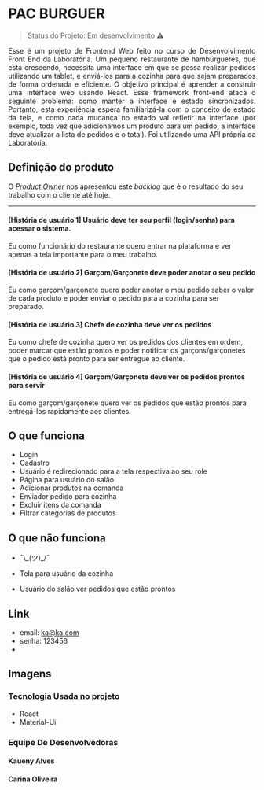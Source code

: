
<h1 align="justify"> PAC BURGUER</h1>

> Status do Projeto: Em desenvolvimento :warning:

<p align="justify"> Esse é um projeto de Frontend Web feito no curso de Desenvolvimento Front End da Laboratória. 
Um pequeno restaurante de hambúrgueres, que está crescendo, necessita uma interface em que se possa realizar pedidos utilizando um tablet, e enviá-los para a cozinha para que sejam preparados de forma ordenada e eficiente.
O objetivo principal é aprender a construir uma interface web usando React. Esse framework front-end ataca o seguinte problema: como manter a interface e estado sincronizados. Portanto, esta experiência espera familiarizá-la com o conceito de estado da tela, e como cada mudança no estado vai refletir na interface (por exemplo, toda vez que adicionamos um produto para um pedido, a interface deve atualizar a lista de pedidos e o total).
Foi utilizando uma API própria da Laboratória.
 </p>

 <h2 align="justify"> Definição do produto</h2>

O [_Product Owner_](https://www.youtube.com/watch?v=7lhnYbmovb4) nos apresentou
este _backlog_ que é o resultado do seu trabalho com o cliente até hoje.

---

#### [**História de usuário 1**] Usuário deve ter seu perfil (login/senha) para acessar o sistema.

Eu como funcionário do restaurante quero entrar na plataforma e ver apenas a tela importante para o meu trabalho.

#### [**História de usuário 2**] Garçom/Garçonete deve poder anotar o seu pedido

Eu como garçom/garçonete quero poder anotar o meu pedido saber o valor de cada
produto e poder enviar o pedido para a cozinha para ser preparado.

#### [**História de usuário 3**] Chefe de cozinha deve ver os pedidos

Eu como chefe de cozinha quero ver os pedidos dos clientes em ordem, poder marcar que estão prontos e poder notificar os garçons/garçonetes que o pedido está pronto para ser entregue ao cliente.

#### [**História de usuário 4**] Garçom/Garçonete deve ver os pedidos prontos para servir

Eu como garçom/garçonete quero ver os pedidos que estão prontos para entregá-los rapidamente aos clientes.

## O que funciona

- Login
- Cadastro
- Usuário é redirecionado para a tela respectiva ao seu role
- Página para usuário do salão
- Adicionar produtos na comanda
- Enviador pedido para cozinha
- Excluir itens da comanda
- Filtrar categorias de produtos


## O que não funciona

- ¯\\\_(ツ)\_/¯

- Tela para usuário da cozinha
- Usuário do salão ver pedidos que estão prontos


## Link

- email: ka@ka.com
- senha: 123456
-

## Imagens



<h3 align="justify"> Tecnologia Usada no projeto</h3>

- React
- Material-Ui

<h3 align="justify"> Equipe De Desenvolvedoras</h3>

#### Kaueny Alves

#### Carina Oliveira
